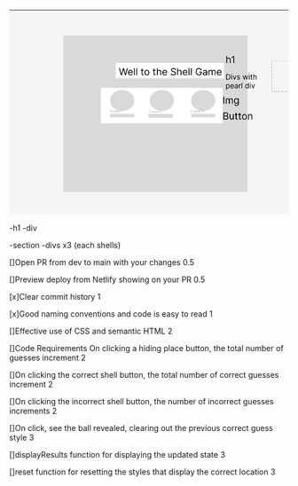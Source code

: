![wireframe](./assets/hidenseekwireframe.png)

-h1
-div

-section
-divs x3 (each shells)

[]Open PR from dev to main with your changes 0.5

[]Preview deploy from Netlify showing on your PR 0.5

[x]Clear commit history 1

[x]Good naming conventions and code is easy to read 1

[]Effective use of CSS and semantic HTML 2

[]Code Requirements
On clicking a hiding place button, the total number of guesses increment 2

[]On clicking the correct shell button, the total number of correct guesses increment 2

[]On clicking the incorrect shell button, the number of incorrect guesses increments 2

[]On click, see the ball revealed, clearing out the previous correct guess style 3

[]displayResults function for displaying the updated state 3

[]reset function for resetting the styles that display the correct location 3

